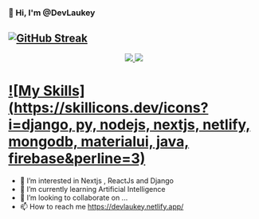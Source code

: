  ### 👋 Hi, I'm @DevLaukey
## [![GitHub Streak](https://streak-stats.demolab.com?user=DevLaukey&theme=vue-dark&hide_border=true&date_format=M%20j%5B%2C%20Y%5D&mode=weekly)](https://git.io/streak-stats)

<p align="center">
  <a href="https://skillicons.dev">
    <img src="https://skillicons.dev/icons?i=git,ts,tailwind,supabase,js,c, solidity, styledcomponents, react ,html, css " />
   <img src="https://skillicons.dev/icons?i= django, py, nodejs, nextjs, netlify, mongodb, materialui, java, firebase " />
  </a>
</p>


# [![My Skills](https://skillicons.dev/icons?i=django, py, nodejs, nextjs, netlify, mongodb, materialui, java, firebase&perline=3)](https://skillicons.dev)

 
- 👀 I’m interested in Nextjs , ReactJs and Django
- 🌱 I’m currently learning Artificial Intelligence
- 💞️ I’m looking to collaborate on ...
- 📫 How to reach me https://devlaukey.netlify.app/


<!---
DevLaukey/DevLaukey is a ✨ special ✨ repository because its `README.md` (this file) appears on your GitHub profile.
You can click the Preview link to take a look at your changes.
--->
